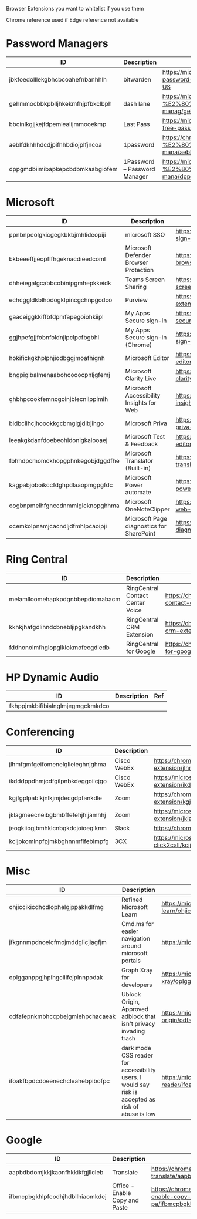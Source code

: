 Browser Extensions you want to whitelist if you use them  

Chrome reference used if Edge reference not available  

# Password Managers

| ID | Description | Ref|
| --- | ----------- |-------------------------------------------------------------------------------------------------------------------------------------------------|
jbkfoedolllekgbhcbcoahefnbanhhlh| bitwarden |https://microsoftedge.microsoft.com/addons/detail/bitwarden-password-manage/jbkfoedolllekgbhcbcoahefnbanhhlh?hl=en-US|    
gehmmocbbkpblljhkekmfhjpfbkclbph| dash lane|  https://microsoftedge.microsoft.com/addons/detail/dashlane-%E2%80%94-password-manag/gehmmocbbkpblljhkekmfhjpfbkclbph
bbcinlkgjjkejfdpemiealijmmooekmp| Last Pass | https://microsoftedge.microsoft.com/addons/detail/lastpass-free-password-m/bbcinlkgjjkejfdpemiealijmmooekmp
aeblfdkhhhdcdjpifhhbdiojplfjncoa| 1password | https://chromewebstore.google.com/detail/1password-%E2%80%93-password-mana/aeblfdkhhhdcdjpifhhbdiojplfjncoa
dppgmdbiimibapkepcbdbmkaabgiofem| 1Password – Password Manager | https://microsoftedge.microsoft.com/addons/detail/1password-%E2%80%93-password-mana/dppgmdbiimibapkepcbdbmkaabgiofem?hl=en-US

# Microsoft
| ID | Description | Ref|
| --- | ----------- |-------------------------------------------------------------------------------------------------------------------------------------------------|
ppnbnpeolgkicgegkbkbjmhlideopiji |microsoft SSO  | https://chromewebstore.google.com/detail/microsoft-single-sign-on/ppnbnpeolgkicgegkbkbjmhlideopiji
bkbeeeffjjeopflfhgeknacdieedcoml | Microsoft Defender Browser Protection | https://chromewebstore.google.com/detail/microsoft-defender-browse/bkbeeeffjjeopflfhgeknacdieedcoml
dhheiegalgcabbcobinipgmhepkkeidk | Teams Screen Sharing  | https://chromewebstore.google.com/detail/microsoft-teams-screen-sh/dhheiegalgcabbcobinipgmhepkkeidk
echcggldkblhodogklpincgchnpgcdco | Purview  | https://chromewebstore.google.com/detail/microsoft-purview-extensi/echcggldkblhodogklpincgchnpgcdco
gaaceiggkkiffbfdpmfapegoiohkiipl | My Apps Secure sign-in  | https://microsoftedge.microsoft.com/addons/detail/my-apps-secure-signin-ex/gaaceiggkkiffbfdpmfapegoiohkiipl
ggjhpefgjjfobnfoldnjipclpcfbgbhl | My Apps Secure sign-in (Chrome)  |https://chromewebstore.google.com/detail/my-apps-secure-sign-in-ex/ggjhpefgjjfobnfoldnjipclpcfbgbhl
hokifickgkhplphjiodbggjmoafhignh | Microsoft Editor  | https://microsoftedge.microsoft.com/addons/detail/microsoft-editor-spellin/hokifickgkhplphjiodbggjmoafhignh
bngpiglbalmenaabohcooocpnljgfemj | Microsoft Clarity Live  | https://microsoftedge.microsoft.com/addons/detail/microsoft-clarity-live/bngpiglbalmenaabohcooocpnljgfemj
ghbhpcookfemncgoinjblecnilppimih | Microsoft Accessibility Insights for Web  | https://microsoftedge.microsoft.com/addons/detail/accessibility-insights-fo/ghbhpcookfemncgoinjblecnilppimih
bldbcilhcjhoookkgcbmglgjdlbjihgo | Microsoft Priva | https://microsoftedge.microsoft.com/addons/detail/microsoft-priva-scan-set/bldbcilhcjhoookkgcbmglgjdlbjihgo
leeakgkdanfdoebeohldonigkalooaej | Microsoft Test & Feedback  | https://microsoftedge.microsoft.com/addons/detail/microsoft-editor-spellin/leeakgkdanfdoebeohldonigkalooaej
fbhhdpcmomckhopgphnkegobjdggdfhe | Microsoft Translator (Built-in)  | https://microsoftedge.microsoft.com/addons/detail/microsoft-translator-bui/fbhhdpcmomckhopgphnkegobjdggdfhe
kagpabjoboikccfdghpdlaaopmgpgfdc | Microsoft Power automate  | https://microsoftedge.microsoft.com/addons/detail/microsoft-power-automate/kagpabjoboikccfdghpdlaaopmgpgfdc
oogbnpmeihfgnccdnmmlgicknopghhma | Microsoft OneNoteClipper  | https://microsoftedge.microsoft.com/addons/detail/onenote-web-clipper/oogbnpmeihfgnccdnmmlgicknopghhma
ocemkolpnamjcacndljdfmhlpcaoipji | Microsoft Page diagnostics for SharePoint  | https://microsoftedge.microsoft.com/addons/detail/page-diagnostics-for-shar/ocemkolpnamjcacndljdfmhlpcaoipji







# Ring Central
| ID | Description | Ref|
| --- | ----------- |-------------------------------------------------------------------------------------------------------------------------------------------------|
melamlloomehapkpdgnbbepdiomabacm | RingCentral Contact Center Voice  | https://chromewebstore.google.com/detail/ringcentral-contact-cente/melamlloomehapkpdgnbbepdiomabacm
kkhkjhafgdlihndcbnebljipgkandkhh | RingCentral CRM Extension  | https://chromewebstore.google.com/detail/ringcentral-crm-extension/kkhkjhafgdlihndcbnebljipgkandkhh
fddhonoimfhgiopglkiokmofecgdiedb | RingCentral for Google  | https://chromewebstore.google.com/detail/ringcentral-for-google/fddhonoimfhgiopglkiokmofecgdiedb

 # HP Dynamic Audio
| ID | Description | Ref|
| --- | ----------- |-------------------------------------------------------------------------------------------------------------------------------------------------|
fkhppjmkbifibialnglmjegmgckmkdco  |

# Conferencing
| ID | Description | Ref|
| --- | ----------- |-------------------------------------------------------------------------------------------------------------------------------------------------|
jlhmfgmfgeifomenelglieieghnjghma |Cisco WebEx  | https://chromewebstore.google.com/detail/cisco-webex-extension/jlhmfgmfgeifomenelglieieghnjghma
ikdddppdhmjcdfgilpnbkdeggoiicjgo |Cisco WebEx  |https://microsoftedge.microsoft.com/addons/detail/cisco-webex-extension/ikdddppdhmjcdfgilpnbkdeggoiicjgo
kgjfgplpablkjnlkjmjdecgdpfankdle |Zoom  | https://chromewebstore.google.com/detail/zoom-chrome-extension/kgjfgplpablkjnlkjmjdecgdpfankdle
jklagmeecneibgbmbffefehjhijamhhj |Zoom  |https://microsoftedge.microsoft.com/addons/detail/zoom-edge-extension/jklagmeecneibgbmbffefehjhijamhhj
jeogkiiogjbmhklcnbgkdcjoioegiknm |Slack  | https://chromewebstore.google.com/detail/slack/jeogkiiogjbmhklcnbgkdcjoioegiknm
kcijpkomlnpfpjmkbghnnmflfebimpfg| 3CX | https://microsoftedge.microsoft.com/addons/detail/3cx-click2call/kcijpkomlnpfpjmkbghnnmflfebimpfg

# Misc
| ID | Description | Ref|
| --- | ----------- |-------------------------------------------------------------------------------------------------------------------------------------------------|
ohjiccikicdhcdlophelgjppakkdlfmg | Refined Microsoft Learn  | https://microsoftedge.microsoft.com/addons/detail/refined-microsoft-learn/ohjiccikicdhcdlophelgjppakkdlfmg
jfkgnnmpdnoelcfmojmddglicjlagfjm |Cmd.ms for easier navigation around microsoft portals  | https://microsoftedge.microsoft.com/addons/detail/cmdms/jfkgnnmpdnoelcfmojmddglicjlagfjm
oplgganppgjhpihgciiifejplnnpodak |Graph Xray for developers  | https://microsoftedge.microsoft.com/addons/detail/graph-xray/oplgganppgjhpihgciiifejplnnpodak
odfafepnkmbhccpbejgmiehpchacaeak |Ublock Origin, Approved adblock that isn't privacy invading trash  | https://microsoftedge.microsoft.com/addons/detail/ublock-origin/odfafepnkmbhccpbejgmiehpchacaeak?refid=bingshortanswersdownload
ifoakfbpdcdoeenechcleahebpibofpc | dark mode CSS reader for accessibility users. I would say risk is accepted as risk of abuse is low  | https://microsoftedge.microsoft.com/addons/detail/dark-reader/ifoakfbpdcdoeenechcleahebpibofpc

 # Google
| ID | Description | Ref|
| --- | ----------- |-------------------------------------------------------------------------------------------------------------------------------------------------|
aapbdbdomjkkjkaonfhkkikfgjllcleb | Translate  | https://chromewebstore.google.com/detail/google-translate/aapbdbdomjkkjkaonfhkkikfgjllcleb
ifbmcpbgkhlpfcodhjhdbllhiaomkdej | Office - Enable Copy and Paste  | https://chromewebstore.google.com/detail/office-enable-copy-and-pa/ifbmcpbgkhlpfcodhjhdbllhiaomkdej
